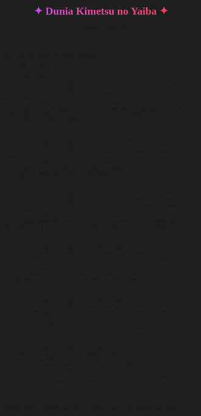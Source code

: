 <!DOCTYPE html>
<html lang="id">
<head>
  <meta charset="UTF-8" />
  <meta name="viewport" content="width=device-width, initial-scale=1.0"/>
  <title>Kimetsu World: Petualangan Tanpa Akhir</title>
  <script src="https://cdn.tailwindcss.com"></script>
  <link href="https://fonts.googleapis.com/css2?family=Unbounded&family=Cinzel:wght@700&display=swap" rel="stylesheet">
  <style>
    body {
      font-family: 'Unbounded', sans-serif;
      background-image: url('https://i.imgur.com/qRKiilX.jpeg'); /* Ganti ini kalau mau gambar lain */
      background-size: cover;
      background-position: center;
      background-attachment: fixed;
    }
    .overlay::before {
      content: "";
      position: fixed;
      top: 0; left: 0; right: 0; bottom: 0;
      background-color: rgba(0, 0, 0, 0.88);
      z-index: -1;
    }
    .judul-fantasi {
      font-family: 'Cinzel', serif;
      background: linear-gradient(to right, #a855f7, #ec4899, #ef4444);
      -webkit-background-clip: text;
      -webkit-text-fill-color: transparent;
    }
  </style>
</head>
<body class="text-gray-100 overlay">

  <!-- HEADER -->
  <header class="text-center py-10">
    <h1 class="text-4xl md:text-5xl font-bold judul-fantasi">
      ✦ Dunia Kimetsu no Yaiba ✦
    </h1>
    <p class="mt-2 text-xl text-gray-300">Petualangan Tanpa Akhir</p>
    <div class="mt-3 mx-auto w-48 h-1 bg-gradient-to-r from-pink-500 to-purple-500 rounded-full shadow-lg"></div>
  </header>

  <!-- MAIN CONTENT -->
  <main class="max-w-3xl mx-auto px-4 space-y-6 pb-16">
    <p class="text-center text-sm text-gray-400">Klik judul bab untuk membuka ceritanya</p>

    <!-- BAB INTERAKTIF -->
    <div class="space-y-4">
      <!-- Bab Template -->
      <div class="bg-black bg-opacity-60 rounded-md">
        <button onclick="toggleContent('bab1')" class="w-full text-left text-blue-300 px-4 py-3 font-bold">📘 Bab 1: Awal Mula Petualangan</button>
        <div id="bab1" class="px-4 pb-4 hidden">
          <p>Tanjiro tinggal di desa kecil bersama keluarganya. Namun segalanya berubah ketika iblis menyerang, meninggalkan hanya dia dan Nezuko yang berubah menjadi iblis.</p>
        </div>
      </div>

      <div class="bg-black bg-opacity-60 rounded-md">
        <button onclick="toggleContent('bab2')" class="w-full text-left text-blue-300 px-4 py-3 font-bold">📘 Bab 2: Pertemuan dengan Giyu Tomioka</button>
        <div id="bab2" class="px-4 pb-4 hidden">
          <p>Tanjiro bertemu Giyu Tomioka, yang melihat potensi dalam dirinya dan membimbingnya menjadi pemburu iblis.</p>
        </div>
      </div>

      <div class="bg-black bg-opacity-60 rounded-md">
        <button onclick="toggleContent('bab3')" class="w-full text-left text-blue-300 px-4 py-3 font-bold">📘 Bab 3: Pertarungan Melawan Iblis</button>
        <div id="bab3" class="px-4 pb-4 hidden">
          <p>Bersama Nezuko, Zenitsu, dan Inosuke, Tanjiro menghadapi berbagai iblis kuat dan mulai memahami dunia baru yang mengerikan.</p>
        </div>
      </div>

      <div class="bg-black bg-opacity-60 rounded-md">
        <button onclick="toggleContent('bab4')" class="w-full text-left text-blue-300 px-4 py-3 font-bold">📘 Bab 4: Menghadapi Lawan yang Kuat</button>
        <div id="bab4" class="px-4 pb-4 hidden">
          <p>Mereka harus menghadapi Dua Belas Kizuki, kelompok iblis elit dengan kekuatan luar biasa dan taktik yang kejam.</p>
        </div>
      </div>

      <div class="bg-black bg-opacity-60 rounded-md">
        <button onclick="toggleContent('bab5')" class="w-full text-left text-blue-300 px-4 py-3 font-bold">📘 Bab 5: Pertempuran Akhir</button>
        <div id="bab5" class="px-4 pb-4 hidden">
          <p>Pertarungan melawan Muzan Kibutsuji menjadi penentu nasib manusia. Semua kekuatan dikerahkan untuk kemenangan terakhir.</p>
        </div>
      </div>

      <div class="bg-black bg-opacity-60 rounded-md">
        <button onclick="toggleContent('kesimpulan')" class="w-full text-left text-blue-300 px-4 py-3 font-bold">💬 Kesimpulan</button>
        <div id="kesimpulan" class="px-4 pb-4 hidden">
          <p>Kimetsu no Yaiba adalah kisah tentang keberanian, pengorbanan, dan harapan. Perjalanan Tanjiro menunjukkan bahwa cinta dan tekad bisa melawan kegelapan.</p>
        </div>
      </div>
    </div>
  </main>

  <!-- FOOTER -->
  <footer class="text-center py-6 text-gray-400 text-sm">
    © 2025 Kimetsu World Fan Page — Bukan situs resmi Kimetsu no Yaiba.
  </footer>

  <!-- SCRIPT TOGGLE -->
  <script>
    function toggleContent(id) {
      const el = document.getElementById(id);
      el.classList.toggle('hidden');
    }
  </script>
</body>
</html>
